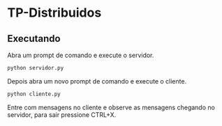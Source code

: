 # TP-Distribuidos

## Executando 
Abra um prompt de comando e execute o servidor.
````sh
python servidor.py 
````
Depois abra um novo prompt de comando e execute o cliente.
````sh
python cliente.py 
````
Entre com mensagens no cliente e observe as mensagens chegando no servidor, para sair pressione CTRL+X. 